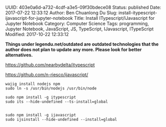 UUID: 403e0a6d-a732-4cdf-a3e5-09f30bdece08
Status: published
Date: 2017-07-22 12:33:12
Author: Ben Chuanlong Du
Slug: install-itypescript-ijavascript-for-jupyter-notebook
Title: Install ITypescript/IJavascript for Jupyter Notebook
Category: Computer Science
Tags: programming, Jupyter Notebook, JavaScript, JS, TypeScript, IJavascript, ITypeScript
Modified: 2017-10-22 12:33:12

**Things under legendu.net/outdated are outdated technologies that the author does not plan to update any more. Please look for better alternatives.**

https://github.com/nearbydelta/itypescript

https://github.com/n-riesco/ijavascript/

    wajig install nodejs npm
    sudo ln -s /usr/bin/nodejs /usr/bin/node

    sudo npm install -g itypescript
    sudo its --hide-undefined --ts-install=global


    sudo npm install -g ijavascript
    sudo ijsinstall --hide-undefined --install=global
